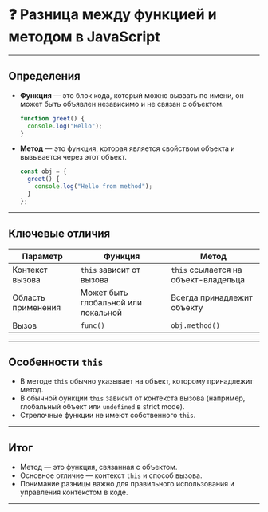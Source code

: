 # ❓ Разница между функцией и методом в JavaScript

---

## Определения

- **Функция** — это блок кода, который можно вызвать по имени, он может быть объявлен независимо и не связан с объектом.
  
  ```js
  function greet() {
    console.log("Hello");
  }
    ```

- **Метод** — это функция, которая является свойством объекта и вызывается через этот объект.

  ```js
  const obj = {
    greet() {
      console.log("Hello from method");
    }
  };
  ```

---

## Ключевые отличия

| Параметр           | Функция                             | Метод                                |
| ------------------ | ----------------------------------- | ------------------------------------ |
| Контекст вызова    | `this` зависит от вызова            | `this` ссылается на объект-владельца |
| Область применения | Может быть глобальной или локальной | Всегда принадлежит объекту           |
| Вызов              | `func()`                            | `obj.method()`                       |

---

## Особенности `this`

- В методе `this` обычно указывает на объект, которому принадлежит метод.
- В обычной функции `this` зависит от контекста вызова (например, глобальный объект или `undefined` в strict mode).
- Стрелочные функции не имеют собственного `this`.

---

## Итог

- Метод — это функция, связанная с объектом.
- Основное отличие — контекст `this` и способ вызова.
- Понимание разницы важно для правильного использования и управления контекстом в коде.

---
